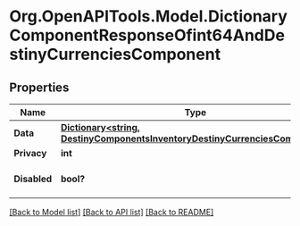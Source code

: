 # Org.OpenAPITools.Model.DictionaryComponentResponseOfint64AndDestinyCurrenciesComponent

## Properties

Name | Type | Description | Notes
------------ | ------------- | ------------- | -------------
**Data** | [**Dictionary&lt;string, DestinyComponentsInventoryDestinyCurrenciesComponent&gt;**](DestinyComponentsInventoryDestinyCurrenciesComponent.md) |  | [optional] 
**Privacy** | **int** |  | [optional] 
**Disabled** | **bool?** | If true, this component is disabled. | [optional] 

[[Back to Model list]](../README.md#documentation-for-models) [[Back to API list]](../README.md#documentation-for-api-endpoints) [[Back to README]](../README.md)

